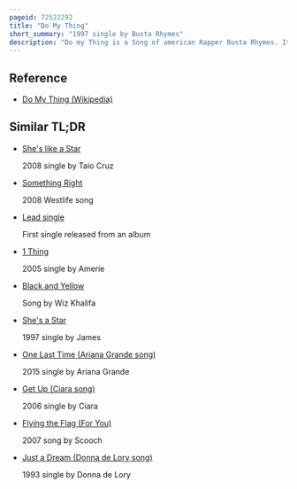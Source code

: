 ```yaml
---
pageid: 72522292
title: "Do My Thing"
short_summary: "1997 single by Busta Rhymes"
description: "Do my Thing is a Song of american Rapper Busta Rhymes. It was released by flipmode Entertainment and Elektra Records in 1997 as the third and last single from his Debut Studio album the coming. The Song was written by Rhymes and Producer Dj scratch. Originally released as a promotional single in 1996 along with 'Abandon Ship', which also appears on the Coming, the Song was then issued as the third and last single from the Album in the United Kingdom in 1997, where it peaked at Number 39 on the Uk Singles Chart."
---
```


## Reference

- [Do My Thing (Wikipedia)](https://en.wikipedia.org/?curid=72522292)

## Similar TL;DR

- [She's like a Star](/tldr/en/shes-like-a-star)

  2008 single by Taio Cruz

- [Something Right](/tldr/en/something-right)

  2008 Westlife song

- [Lead single](/tldr/en/lead-single)

  First single released from an album

- [1 Thing](/tldr/en/1-thing)

  2005 single by Amerie

- [Black and Yellow](/tldr/en/black-and-yellow)

  Song by Wiz Khalifa

- [She's a Star](/tldr/en/shes-a-star)

  1997 single by James

- [One Last Time (Ariana Grande song)](/tldr/en/one-last-time-ariana-grande-song)

  2015 single by Ariana Grande

- [Get Up (Ciara song)](/tldr/en/get-up-ciara-song)

  2006 single by Ciara

- [Flying the Flag (For You)](/tldr/en/flying-the-flag-for-you)

  2007 song by Scooch

- [Just a Dream (Donna de Lory song)](/tldr/en/just-a-dream-donna-de-lory-song)

  1993 single by Donna de Lory
